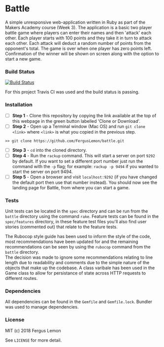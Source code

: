 # Battle
A simple unresponsive web-application written in Ruby as part of the Makers Academy course (Week 3).  The application is a basic two player battle game where players can enter their names and then 'attack' each other.  Each player starts with 100 
points and they take it in turn to attack each other.  Each attack will deduct a random number of points from the opponent's 
total. The game is over when one player has zero points left.  Confirmation of the winner will be shown on screen along with the option to start a new game.

### Build Status
[![Build Status](https://travis-ci.org/FergusLemon/battle.svg?branch=master)](https://travis-ci.org/FergusLemon/battle)

For this project Travis CI was used and the build status is passing.

### Installation

- [ ] **Step 1** - Clone this repository by copying the link available at the top of this webpage in the green button labelled 'Clone or Download'. 
- [ ] **Step 2** - Open up a Terminal window (Mac OS) and run `git clone <link>` where `<link>` is what you copied in the previous step.
```
>> git clone https://github.com/FergusLemon/battle.git
```
- [ ] **Step 3** - `cd` into the cloned directory.
- [ ] **Step 4** - Run the `rackup` command.  This will start a server on port `9292` by default.  If you want to set a different port number just run the command with the `-p` flag; for example: `rackup -p 9494` if you wanted to start the server on port 9494.
- [ ] **Step 5** - Open a browser and visit `localhost:9292` (if you have changed the default port then use that number instead).  You should now see the landing page for Battle, from where you can start a game.

### Tests
Unit tests can be located in the `spec` directory and can be run from the `battle` directory using the command `rake`.  Feature tests can be found in the `spec/features` directory, in these feature test files you'll also find user stories (commented out) that relate to the feature tests.

The Rubocop style guide has been used to inform the style of the code, most recommendations have been updated for and the remaining recommendations can be seen by using the `rubocop` command from the `battle` directory.  
The decision was made to ignore some recommendations relating to line length due to readability and comments due to the simple nature of the objects that make up the codebase. A class varibale has been used in the Game class to allow for persistance of state across HTTP requests to different routes.

### Dependencies
All dependencies can be found in the `Gemfile` and `Gemfile.lock`.  Bundler was used to manage dependencies.

### License
MIT (c) 2018 Fergus Lemon

See `LICENSE` for more detail.
